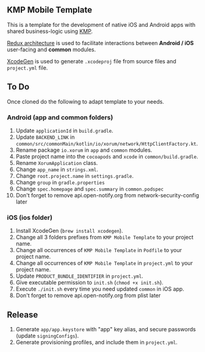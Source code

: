 ## KMP Mobile Template

This is a template for the development of native iOS and Android apps with shared business-logic using [KMP](https://kotlinlang.org/lp/mobile/).

[Redux architecture](https://medium.com/xorum-io/redux-for-android-with-kotlin-in-practice-part-1-initial-setup-8f1a417d466e) is used to facilitate interactions between **Android / iOS** user-facing and **common** modules.

[XcodeGen](https://github.com/yonaskolb/XcodeGen) is used to generate `.xcodeproj` file from source files and `project.yml` file.

## To Do

Once cloned do the following to adapt template to your needs.

### Android (app and common folders)

1. Update `applicationId` in `build.gradle`.
2. Update `BACKEND_LINK` in `common/src/commonMain/kotlin/io/xorum/network/HttpClientFactory.kt`.
3. Rename package `io.xorum` in `app` and `common` modules.
4. Paste project name into the `cocoapods` and `xcode` in `common/build.gradle`.
5. Rename `XorumApplication` class.
6. Change `app_name` in `strings.xml`.
7. Change `root.project.name` in `settings.gradle`.
8. Change `group` in `gradle.properties`
9. Change `spec.homepage` and `spec.summary` in `common.podspec`
10. Don't forget to remove api.open-notify.org from network-security-config later

### iOS (ios folder)

1. Install XcodeGen (`brew install xcodegen`).
2. Change all 3 folders prefixes from `KMP Mobile Template` to your project name.
3. Change all occurrences of `KMP Mobile Template` in `Podfile` to your project name.
4. Change all occurrences of `KMP Mobile Template` in `project.yml` to your project name.
5. Update `PRODUCT_BUNDLE_IDENTIFIER` in `project.yml`.
6. Give executable permission to `init.sh` (`chmod +x init.sh`).
7. Execute `./init.sh` every time you need updated `common` in iOS app.
8. Don't forget to remove api.open-notify.org from plist later

## Release

1. Generate `app/app.keystore` with "app" key alias, and secure passwords (update `signingConfigs`).
2. Generate provisioning profiles, and include them in `project.yml`.
